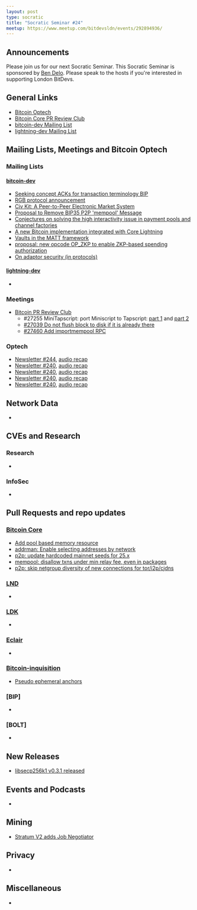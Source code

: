 ```yaml
---
layout: post
type: socratic
title: "Socratic Seminar #24"
meetup: https://www.meetup.com/bitdevsldn/events/292894936/
---
```


## Announcements

Please join us for our next Socratic Seminar. This Socratic Seminar is sponsored by [Ben Delo](https://twitter.com/bendelo).
Please speak to the hosts if you're interested in supporting London BitDevs.

## General Links

* [Bitcoin Optech](https://bitcoinops.org)
* [Bitcoin Core PR Review Club](https://bitcoincore.reviews)
* [bitcoin-dev Mailing List](https://lists.linuxfoundation.org/pipermail/bitcoin-dev)
* [lightning-dev Mailing List](https://lists.linuxfoundation.org/pipermail/lightning-dev)

## Mailing Lists, Meetings and Bitcoin Optech
### Mailing Lists
#### [bitcoin-dev](https://lists.linuxfoundation.org/pipermail/bitcoin-dev)
- [Seeking concept ACKs for transaction terminology BIP](https://lists.linuxfoundation.org/pipermail/bitcoin-dev/2023-April/021550.html)
- [RGB protocol announcement](https://lists.linuxfoundation.org/pipermail/bitcoin-dev/2023-April/021554.html)
- [Civ Kit: A Peer-to-Peer Electronic Market System](https://lists.linuxfoundation.org/pipermail/bitcoin-dev/2023-April/021556.html)
- [Proposal to Remove BIP35 P2P 'mempool' Message](https://lists.linuxfoundation.org/pipermail/bitcoin-dev/2023-April/021562.html)
- [Conjectures on solving the high interactivity issue in payment pools and channel factories](https://lists.linuxfoundation.org/pipermail/bitcoin-dev/2023-April/021560.html)
- [A new Bitcoin implementation integrated with Core Lightning](https://lists.linuxfoundation.org/pipermail/bitcoin-dev/2023-April/021566.html)
- [Vaults in the MATT framework](https://lists.linuxfoundation.org/pipermail/bitcoin-dev/2023-April/021588.html)
- [proposal: new opcode OP_ZKP to enable ZKP-based spending authorization](https://lists.linuxfoundation.org/pipermail/bitcoin-dev/2023-April/021592.html)
- [On adaptor security (in protocols)](https://lists.linuxfoundation.org/pipermail/bitcoin-dev/2023-April/021594.html)

#### [lightning-dev](https://lists.linuxfoundation.org/pipermail/lightning-dev)
-

### Meetings
- [Bitcoin PR Review Club](https://bitcoincore.reviews)
  - #27255 MiniTapscript: port Miniscript to Tapscript: [part 1](https://bitcoincore.reviews/27255) and [part 2](https://bitcoincore.reviews/27255-2)
  - [#27039 Do not flush block to disk if it is already there](https://bitcoincore.reviews/27039)
  - [#27460 Add importmempool RPC](https://bitcoincore.reviews/27460)

### Optech
- [Newsletter #244](https://bitcoinops.org/en/newsletters/2023/03/29/), [audio recap](https://bitcoinops.org/en/podcast/2023/03/30/)
- [Newsletter #240](https://bitcoinops.org/en/newsletters/2023/04/05/), [audio recap](https://bitcoinops.org/en/podcast/2023/04/06/)
- [Newsletter #240](https://bitcoinops.org/en/newsletters/2023/04/12/), [audio recap](https://bitcoinops.org/en/podcast/2023/04/13/)
- [Newsletter #240](https://bitcoinops.org/en/newsletters/2023/04/19/), [audio recap](https://bitcoinops.org/en/podcast/2023/04/20/)
- [Newsletter #240](https://bitcoinops.org/en/newsletters/2023/04/26/), [audio recap](https://bitcoinops.org/en/podcast/2023/04/27/)

## Network Data
-

## CVEs and Research
### Research
-

### InfoSec
-

## Pull Requests and repo updates
### [Bitcoin Core](https://github.com/bitcoin/bitcoin)
- [Add pool based memory resource](https://github.com/bitcoin/bitcoin/pull/25325)
- [addrman: Enable selecting addresses by network](https://github.com/bitcoin/bitcoin/pull/27214)
- [p2p: update hardcoded mainnet seeds for 25.x](https://github.com/bitcoin/bitcoin/pull/27488)
- [mempool: disallow txns under min relay fee, even in packages](https://github.com/bitcoin/bitcoin/pull/26933)
- [p2p: skip netgroup diversity of new connections for tor/i2p/cjdns](https://github.com/bitcoin/bitcoin/pull/27374)


### [LND](https://github.com/lightningnetwork/lnd)
-

### [LDK](https://github.com/lightningdevkit/rust-lightning)
-

### [Eclair](https://github.com/ACINQ/eclair)
-

### [Bitcoin-inquisition](https://github.com/bitcoin-inquisition/bitcoin)
- [Pseudo ephemeral anchors](https://github.com/bitcoin-inquisition/bitcoin/pull/23)

### [BIP]
-

### [BOLT]
-

## New Releases
- [libsecp256k1 v0.3.1 released](https://lists.linuxfoundation.org/pipermail/bitcoin-dev/2023-April/021553.html)

## Events and Podcasts
-

## Mining
- [Stratum V2 adds Job Negotiator](https://stratumprotocol.org/blog/stratumv2-jn-announcement/)

## Privacy
-

## Miscellaneous
-